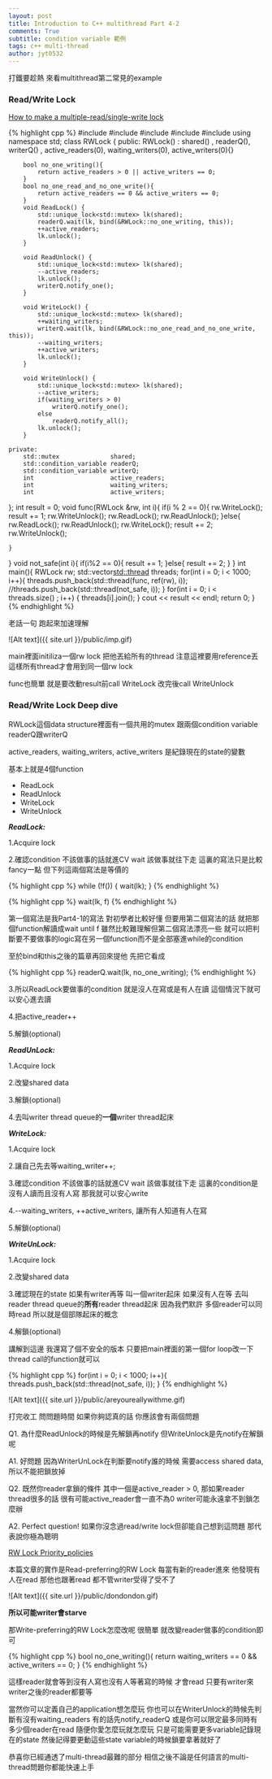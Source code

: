 ```yaml
---
layout: post
title: Introduction to C++ multithread Part 4-2
comments: True 
subtitle: condition variable 範例
tags: c++ multi-thread
author: jyt0532
---
```


打鐵要趁熱 來看multithread第二常見的example

### Read/Write Lock


[How to make a multiple-read/single-write lock](http://stackoverflow.com/questions/27860685/how-to-make-a-multiple-read-single-write-lock-from-more-basic-synchronization-pr)

{% highlight cpp %}
#include <iostream> 
#include <cstdlib>
#include <thread>
#include <mutex>
#include <vector>
using namespace std;
class RWLock {
    public:
        RWLock()
            : shared()
              , readerQ(), writerQ()
              , active_readers(0), waiting_writers(0), active_writers(0){}

        bool no_one_writing(){
            return active_readers > 0 || active_writers == 0;
        }
        bool no_one_read_and_no_one_write(){
            return active_readers == 0 && active_writers == 0;
        }
        void ReadLock() {
            std::unique_lock<std::mutex> lk(shared);
            readerQ.wait(lk, bind(&RWLock::no_one_writing, this));
            ++active_readers;
            lk.unlock();
        }

        void ReadUnlock() {
            std::unique_lock<std::mutex> lk(shared);
            --active_readers;
            lk.unlock();
            writerQ.notify_one();
        }

        void WriteLock() {
            std::unique_lock<std::mutex> lk(shared);
            ++waiting_writers;
            writerQ.wait(lk, bind(&RWLock::no_one_read_and_no_one_write, this));
            --waiting_writers;
            ++active_writers;
            lk.unlock();
        }

        void WriteUnlock() {
            std::unique_lock<std::mutex> lk(shared);
            --active_writers;
            if(waiting_writers > 0)
                writerQ.notify_one();
            else
                readerQ.notify_all();
            lk.unlock();
        }

    private:
        std::mutex              shared;
        std::condition_variable readerQ;
        std::condition_variable writerQ;
        int                     active_readers;
        int                     waiting_writers;
        int                     active_writers;
};
int result = 0;
void func(RWLock &rw, int i){
    if(i % 2 == 0){
        rw.WriteLock();
        result += 1;
        rw.WriteUnlock();
        rw.ReadLock();
        rw.ReadUnlock();
    }else{
        rw.ReadLock();
        rw.ReadUnlock();
        rw.WriteLock();
        result += 2;
        rw.WriteUnlock();

    }
}
void not_safe(int i){
    if(i%2 == 0){
        result += 1;
    }else{
        result += 2;
    }
}
int main(){
    RWLock rw;
    std::vector<std::thread> threads;
    for(int i = 0; i < 1000; i++){
        threads.push_back(std::thread(func, ref(rw), i));
        //threads.push_back(std::thread(not_safe, i));
    }
    for(int i = 0; i < threads.size() ; i++)
    {
        threads[i].join();
    }
    cout << result << endl;
    return 0;
}
{% endhighlight %}

老話一句 跑起來加速理解

![Alt text]({{ site.url }}/public/imp.gif)

main裡面initiliza一個rw lock
把他丟給所有的thread
注意這裡要用reference丟 這樣所有thread才會用到同一個rw lock

func也簡單 就是要改動result前call WriteLock 改完後call WriteUnlock

### Read/Write Lock Deep dive

RWLock這個data structure裡面有一個共用的mutex
跟兩個condition variable readerQ跟writerQ

active_readers, waiting_writers, active_writers 
是紀錄現在的state的變數

基本上就是4個function
* ReadLock
* ReadUnlock
* WriteLock
* WriteUnlock

**_ReadLock:_**

1.Acquire lock

2.確認condition 不該做事的話就進CV wait 該做事就往下走 
這裏的寫法只是比較fancy一點 但下列這兩個寫法是等價的 

{% highlight cpp %}
while (!f()) {
        wait(lk);
}
{% endhighlight %}

{% highlight cpp %}
wait(lk, f)
{% endhighlight %}

第一個寫法是我Part4-1的寫法 對初學者比較好懂 
但要用第二個寫法的話 就把那個function解讀成wait until f
雖然比較難理解但第二個寫法漂亮一些 
就可以把判斷要不要做事的logic寫在另一個function而不是全部塞進while的condition

至於bind和this之後的篇章再回來提他 先把它看成

{% highlight cpp %}
readerQ.wait(lk, no_one_writing);
{% endhighlight %}

3.所以ReadLock要做事的condition 就是沒人在寫或是有人在讀 這個情況下就可以安心進去讀

4.把active_reader++

5.解鎖(optional)

**_ReadUnLock:_**

1.Acquire lock

2.改變shared data

3.解鎖(optional)

4.去叫writer thread queue的**一個**writer thread起床

**_WriteLock:_**

1.Acquire lock

2.讓自己先去等waiting_writer++;

3.確認condition 不該做事的話就進CV wait 該做事就往下走
這裏的condition是沒有人讀而且沒有人寫 那我就可以安心write

4.\-\-waiting_writers, ++active_writers, 讓所有人知道有人在寫

5.解鎖(optional)

**_WriteUnLock:_**

1.Acquire lock

2.改變shared data

3.確認現在的state 如果有writer再等 叫一個writer起床
如果沒有人在等 去叫reader thread queue的**所有**reader thread起床
因為我們默許 多個reader可以同時read 所以就是個部隊起床的概念

4.解鎖(optional) 

講解到這邊 我還寫了個不安全的版本 只要把main裡面的第一個for loop改一下thread call的function就可以

{% highlight cpp %}
for(int i = 0; i < 1000; i++){
    threads.push_back(std::thread(not_safe, i));
}
{% endhighlight %}

![Alt text]({{ site.url }}/public/areyoureallywithme.gif)


打完收工 問問題時間 如果你夠認真的話 你應該會有兩個問題

Q1. 為什麼ReadUnlock的時候是先解鎖再notify 但WriteUnlock是先notify在解鎖呢

A1. 好問題 因為WriterUnLock在判斷要notify誰的時候 需要access shared data, 所以不能把鎖放掉

Q2. 既然你reader拿鎖的條件 其中一個是active_reader > 0, 那如果reader thread很多的話 很有可能active_reader會一直不為0 writer可能永遠拿不到鎖怎麼辦 

A2. Perfect question! 如果你沒念過read/write lock但卻能自己想到這問題 那代表說你極為聰明

[RW Lock Priority_policies](https://en.wikipedia.org/wiki/Readers%E2%80%93writer_lock#Priority_policies)

本篇文章的實作是Read-preferring的RW Lock 每當有新的reader進來 他發現有人在read 那他也跟著read 都不管writer受得了受不了

![Alt text]({{ site.url }}/public/dondondon.gif)

**所以可能writer會starve**

那Write-preferring的RW Lock怎麼改呢 很簡單 就改變reader做事的condition即可

{% highlight cpp %}
bool no_one_writing(){
    return waiting_writers == 0 && active_writers == 0;
}
{% endhighlight %}

這樣reader就會等到沒有人寫也沒有人等著寫的時候 才會read 只要有writer來 writer之後的reader都要等

當然你可以定義自己的application想怎麼玩 你也可以在WriterUnlock的時候先判斷有沒有waiting_readers 
有的話先notify_readerQ 或是你可以限定最多同時有多少個reader在read 
隨便你愛怎麼玩就怎麼玩 只是可能需要更多variable記錄現在的state 然後記得要更動這些state variable的時候鎖要拿著就好了

恭喜你已經通透了multi-thread最難的部分 相信之後不論是任何語言的multi-thread問題你都能快速上手

